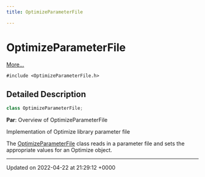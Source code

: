 ```yaml
---
title: OptimizeParameterFile

---
```


# OptimizeParameterFile



 [More...](#detailed-description)


`#include <OptimizeParameterFile.h>`

## Detailed Description

```cpp
class OptimizeParameterFile;
```


**Par**: Overview of OptimizeParameterFile

Implementation of Optimize library parameter file


The [OptimizeParameterFile](../Classes/classOptimizeParameterFile.md) class reads in a parameter file and sets the appropriate values for an Optimize object. 

-------------------------------

Updated on 2022-04-22 at 21:29:12 +0000